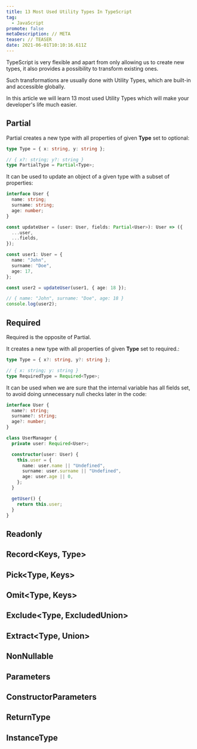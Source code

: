 ```yaml
---
title: 13 Most Used Utility Types In TypeScript
tag:
  - JavaScript
promote: false
metaDescription: // META
teaser: // TEASER
date: 2021-06-01T10:10:16.611Z
---
```

TypeScript is very flexible and apart from only allowing us to create new types, it also provides a possibility to transform existing ones.

Such transformations are usually done with Utility Types, which are built-in and accessible globally.

In this article we will learn 13 most used Utility Types which will make your developer's life much easier.

## Partial<Type>

Partial creates a new type with all properties of given **Type** set to optional:

```typescript
type Type = { x: string, y: string };

// { x?: string; y?: string }
type PartialType = Partial<Type>;
```

It can be used to update an object of a given type with a subset of properties:

```typescript
interface User {
  name: string;
  surname: string;
  age: number;
}

const updateUser = (user: User, fields: Partial<User>): User => ({
  ...user,
  ...fields,
});

const user1: User = {
  name: "John",
  surname: "Doe",
  age: 17,
};

const user2 = updateUser(user1, { age: 18 });

// { name: "John", surname: "Doe", age: 18 }
console.log(user2);
```

## Required<Type>

Required is the opposite of Partial.

It creates a new type with all properties of given **Type** set to required.:

```typescript
type Type = { x?: string, y?: string };

// { x: string; y: string }
type RequiredType = Required<Type>;
```

It can be used when we are sure that the internal variable has all fields set, to avoid doing unnecessary null checks later in the code:

```typescript
interface User {
  name?: string;
  surname?: string;
  age?: number;
}

class UserManager {
  private user: Required<User>;

  constructor(user: User) {
    this.user = {
      name: user.name || "Undefined",
      surname: user.surname || "Undefined",
      age: user.age || 0,
    };
  }

  getUser() {
    return this.user;
  }
}
```

## Readonly<Type>

## Record<Keys, Type>

## Pick<Type, Keys>

## Omit<Type, Keys>

## Exclude<Type, ExcludedUnion>

## Extract<Type, Union>

## NonNullable<Type>

## Parameters<Type>

## ConstructorParameters<Type>

## ReturnType<Type>

## InstanceType<Type>